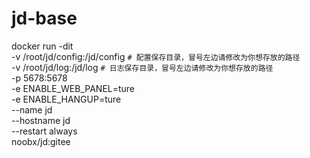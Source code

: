 # jd-base
docker run -dit \
	-v /root/jd/config:/jd/config `# 配置保存目录，冒号左边请修改为你想存放的路径` \
	-v /root/jd/log:/jd/log `# 日志保存目录，冒号左边请修改为你想存放的路径` \
	-p 5678:5678 \
	-e ENABLE_WEB_PANEL=ture \
    -e ENABLE_HANGUP=ture \
	--name jd \
	--hostname jd \
	--restart always \
	noobx/jd:gitee